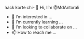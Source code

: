 hack korte chi- 👋 Hi, I’m @MdAntorali
- 👀 I’m interested in ...
- 🌱 I’m currently learning ...
- 💞️ I’m looking to collaborate on ...
- 📫 How to reach me ...

<!---
MdAntorali/MdAntorali is a ✨ special ✨ repository because its `README.md` (this file) appears on your GitHub profile.
You can click the Preview link to take a look at your changes.
--->

